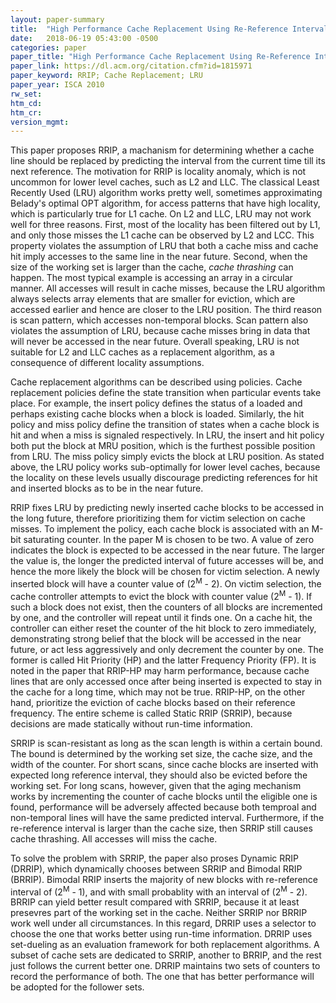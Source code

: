 ```yaml
---
layout: paper-summary
title:  "High Performance Cache Replacement Using Re-Reference Interval Prediction"
date:   2018-06-19 05:43:00 -0500
categories: paper
paper_title: "High Performance Cache Replacement Using Re-Reference Interval Prediction"
paper_link: https://dl.acm.org/citation.cfm?id=1815971
paper_keyword: RRIP; Cache Replacement; LRU
paper_year: ISCA 2010
rw_set: 
htm_cd: 
htm_cr: 
version_mgmt: 
---
```


This paper proposes RRIP, a machanism for determining whether a cache line should be replaced 
by predicting the interval from the current time till its next reference. The motivation for 
RRIP is locality anomaly, which is not uncommon for lower level caches, such as L2 and LLC.
The classical Least Recently Used (LRU) algorithm works pretty well, sometimes approximating
Belady's optimal OPT algorithm, for access patterns that have high locality, which is particularly 
true for L1 cache. On L2 and LLC, LRU may not work well for three reasons. First, most of the locality
has been filtered out by L1, and only those misses the L1 cache can be observed by L2 and LCC. This 
property violates the assumption of LRU that both a cache miss and cache hit imply accesses to the 
same line in the near future. Second, when the size of the working set is larger than the cache, 
*cache thrashing* can happen. The most typical example is accessing an array in a circular manner. 
All accesses will result in cache misses, because the LRU algorithm always selects array elements 
that are smaller for eviction, which are accessed earlier and hence are closer to the LRU position. 
The third reason is scan pattern, which accesses non-temporal blocks. Scan pattern also violates the 
assumption of LRU, because cache misses bring in data that will never be accessed in the near future. 
Overall speaking, LRU is not suitable for L2 and LLC caches as a replacement algorithm, as a consequence 
of different locality assumptions.

Cache replacement algorithms can be described using policies. Cache replacement policies define the state 
transition when particular events take place. For example, the insert policy defines the status of a loaded
and perhaps existing cache blocks when a block is loaded. Similarly, the hit policy and miss policy define 
the transition of states when a cache block is hit and when a miss is signaled respectively. In LRU, the 
insert and hit policy both put the block at MRU position, which is the furthest possible position from LRU.
The miss policy simply evicts the block at LRU position. As stated above, the LRU policy works sub-optimally
for lower level caches, because the locality on these levels usually discourage predicting references for hit
and inserted blocks as to be in the near future.

RRIP fixes LRU by predicting newly inserted cache blocks to be accessed in the long future, therefore prioritizing 
them for victim selection on cache misses. To implement the policy, each cache block is associated with an M-bit 
saturating counter. In the paper M is chosen to be two. A value of zero indicates the block is expected to be accessed
in the near future. The larger the value is, the longer the predicted interval of future accesses will be, and hence 
the more likely the block will be chosen for victim selection. A newly inserted block will have a counter value of 
(2<sup>M</sup> - 2). On victim selection, the cache controller attempts to evict the block with counter value (2<sup>M</sup> - 1).
If such a block does not exist, then the counters of all blocks are incremented by one, and the controller will repeat
until it finds one. On a cache hit, the controller can either reset the counter of the hit block to zero immediately, 
demonstrating strong belief that the block will be accessed in the near future, or act less aggressively and only
decrement the counter by one. The former is called Hit Priority (HP) and the latter Frequency Priority (FP). It is noted 
in the paper that RRIP-HP may harm performance, because cache lines that are only accessed once after being inserted 
is expected to stay in the cache for a long time, which may not be true. RRIP-HP, on the other hand, prioritize the 
eviction of cache blocks based on their reference frequency. The entire scheme is called Static RRIP (SRRIP), because 
decisions are made statically without run-time information.

SRRIP is scan-resistant as long as the scan length is within a certain bound. The bound is determined by the working set
size, the cache size, and the width of the counter. For short scans, since cache blocks are inserted with expected 
long reference interval, they should also be evicted before the working set. For long scans, however, given that the 
aging mechanism works by incrementing the counter of cache blocks until the eligible one is found, performance will 
be adversely affected because both temproal and non-temporal lines will have the same predicted interval. Furthermore,
if the re-reference interval is larger than the cache size, then SRRIP still causes cache thrashing. All accesses will
miss the cache.

To solve the problem with SRRIP, the paper also proses Dynamic RRIP (DRRIP), which dynamically chooses between SRRIP and 
Bimodal RRIP (BRRIP). Bimodal RRIP inserts the majority of new blocks with re-reference interval of (2<sup>M</sup> - 1),
and with small probablity with an interval of (2<sup>M</sup> - 2). BRRIP can yield better result compared with SRRIP,
because it at least presevres part of the working set in the cache. Neither SRRIP nor BRRIP work well under all 
circumstances. In this regard, DRRIP uses a selector to choose the one that works better using run-time information. 
DRRIP uses set-dueling as an evaluation framework for both replacement algorithms. A subset of cache sets are dedicated 
to SRRIP, another to BRRIP, and the rest just follows the current better one. DRRIP maintains two sets of counters to 
record the performance of both. The one that has better performance will be adopted for the follower sets.

